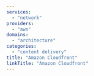 ```yaml
---
services:
  - "network"
providers:
  - "aws"
domains:
  - "architecture"
categories: 
  - "content delivery"
title: "Amazon Cloudfront"
linkTitle: "Amazon Cloudfront"
---
```

